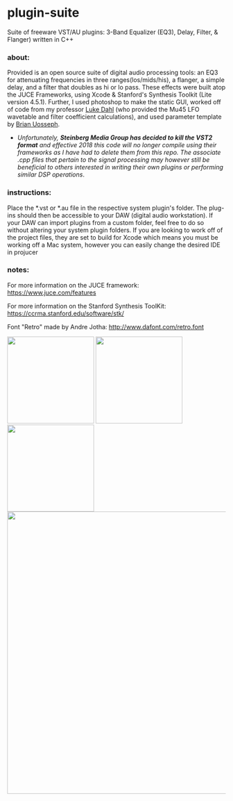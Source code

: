 # plugin-suite
Suite of freeware VST/AU plugins: 3-Band Equalizer (EQ3), Delay, Filter, &amp; Flanger) written in C++

### about:
Provided is an open source suite of digital audio processing tools: an EQ3 for attenuating frequencies in three ranges(los/mids/his), a flanger, a simple delay, and a filter that doubles as hi or lo pass. These effects were built atop the JUCE Frameworks, using Xcode & Stanford's Synthesis Toolkit (Lite version 4.5.1). Further, I used photoshop to make the static GUI, worked off of code from my professor [Luke Dahl](https://ccrma.stanford.edu/~lukedahl/) (who provided the Mu45 LFO wavetable and filter coefficient calculations), and used parameter template by [Brian Uosseph](https://github.com/buosseph/juce-audio-plugin-template). 

* _Unfortunately, __Steinberg Media Group has decided to kill the VST2 format__ and effective 2018 this code will no longer compile using their frameworks as I have had to delete them from this repo. The associate .cpp files that pertain to the signal processing may however still be beneficial to others interested in writing their own plugins or performing similar DSP operations_.

### instructions:
Place the *.vst or *.au file in the respective system plugin's folder. The plug-ins should then be accessible to your DAW (digital audio workstation). If your DAW can import plugins from a custom folder, feel free to do so without altering your system plugin folders. If you are looking to work off of the project files, they are set to build for Xcode which means you must be working off a Mac system, however you can easily change the desired IDE in projucer 

### notes:
For more information on the JUCE framework:
https://www.juce.com/features

For more information on the Stanford Synthesis ToolKit:
https://ccrma.stanford.edu/software/stk/

Font "Retro" made by Andre Jotha: 
http://www.dafont.com/retro.font

<img src="https://github.com/marcjones-io/pluginsuite/blob/master/design/screenshots/delay.jpeg" width="200"> <img src="https://github.com/marcjones-io/pluginsuite/blob/master/design/screenshots/filter.jpeg" width="200"><img src="https://github.com/marcjones-io/pluginsuite/blob/master/design/screenshots/flange.jpeg" width="200">
<img src="https://github.com/marcjones-io/pluginsuite/blob/master/design/screenshots/freeq3.jpg" width="650">

